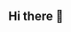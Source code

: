 ## Hi there 👋

<!--
**srikanth1355/srikanth1355** is a ✨ _special_ ✨ repository because its `README.md` (this file) appears on your GitHub profile.

Here are some ideas to get you started:

- Fresher...
- I'm currently learning java...
- I'm looking currently...
- I'm Java web development ...
- I'm srikanth i have learn java courses...
- srikanthkrishnan604@gmail.com Reach the mail...
Pronouns: ...
Fun fact: ...
-->
